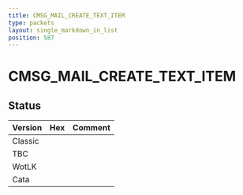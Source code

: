 ```yaml
---
title: CMSG_MAIL_CREATE_TEXT_ITEM
type: packets
layout: single_markdown_in_list
position: 587
---
```


# CMSG_MAIL_CREATE_TEXT_ITEM

## Status

Version | Hex | Comment
---------- | ---------- | ---------- 
Classic |  |  
TBC |  |  
WotLK |  |  
Cata |  |  
